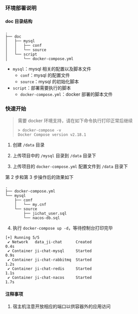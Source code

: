 ### 环境部署说明

#### doc 目录结构

```shell
.
├── doc
│   ├── mysql
│   │   ├── conf
│   │   └── source
│   └── script
│       └── docker-compose.yml
```

- `mysql`：mysql 相关的配置以及脚本文件
  - `conf`：mysql 的配置文件
  - `source`：mysql 的初始化脚本
- `script`：部署需要执行的脚本
  - `docker-compose.yml`：docker 部署的脚本文件

### 快速开始

> 需要 docker 环境支持，请在如下命令执行打印正常后继续
>
> ```shell
> > docker-compose -v
> Docker Compose version v2.18.1
> ```

1. 创建 `/data` 目录

2. 上传项目中的 `/mysql` 目录到 `/data` 目录下
3. 上传项目的 `docker-compose.yml` 配置文件到 `/data` 目录下

第 2 步和第 3 步操作后的效果如下

```shell
.
├── docker-compose.yml
└── mysql
    ├── conf
    │   └── my.cnf
    └── source
        ├── jichat_user.sql
        └── nacos-db.sql
```

4. 执行 `docker-compose up -d`，等待控制台打印完毕

```shell
[+] Running 5/5
 ✔ Network   data_ji-chat      Created                             0.4s 
 ✔ Container ji-chat-mysql     Started                             0.9s 
 ✔ Container ji-chat-rabbitmq  Started                             1.2s 
 ✔ Container ji-chat-redis     Started                             1.1s 
 ✔ Container ji-chat-nacos     Started                             1.7s
```

#### 注释事项

1. 宿主机注意开放相应的端口以供容器外的应用访问